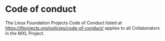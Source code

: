 # Code of conduct

The Linux Foundation Projects Code of Conduct listed at <https://lfprojects.org/policies/code-of-conduct/> applies to all Collaborators in the MXL Project.
